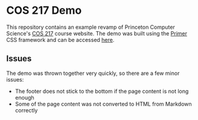 # COS 217 Demo

This repository contains an example revamp of Princeton Computer Science's 
[COS 217](https://www.cs.princeton.edu/courses/archive/fall20/cos217/) course website. 
The demo was built using the [Primer](https://primer.style/) CSS framework and can be 
accessed [here](https://disstillwill.github.io/cos217-demo/).

## Issues

The demo was thrown together very quickly, so there are a few minor issues:

* The footer does not stick to the bottom if the page content is not long enough
* Some of the page content was not converted to HTML from Markdown correctly
